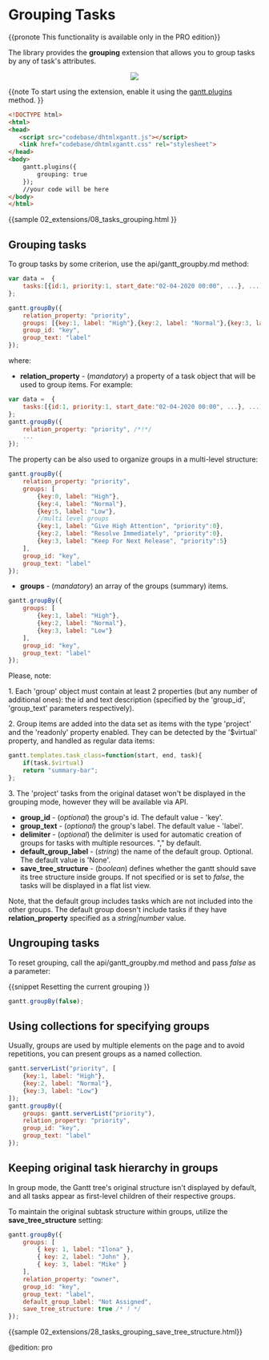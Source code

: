 Grouping Tasks
=========================

{{pronote This functionality is available only in the PRO edition}}

The library provides the **grouping** extension that allows you to group tasks by any of task's attributes.

<div style="text-align:center;"><img src="desktop/grouping_tasks.png"/></div>


{{note
To start using the extension, enable it using the [gantt.plugins](api/gantt_plugins.md) method.
}}


~~~html
<!DOCTYPE html>
<html>
<head>
   <script src="codebase/dhtmlxgantt.js"></script>   
   <link href="codebase/dhtmlxgantt.css" rel="stylesheet">   
</head>
<body>
    gantt.plugins({
        grouping: true
    });
    //your code will be here
</body>
</html>
~~~
{{sample
02_extensions/08_tasks_grouping.html
}}

Grouping tasks
-----------------------------------------------------

To group tasks by some criterion, use the api/gantt_groupby.md method: 

~~~js
var data =  {
	tasks:[{id:1, priority:1, start_date:"02-04-2020 00:00", ...}, ...] 
};

gantt.groupBy({
	relation_property: "priority",
	groups: [{key:1, label: "High"},{key:2, label: "Normal"},{key:3, label: "Low"}],
	group_id: "key",
	group_text: "label"
});
~~~

where: 

- **relation_property** - (*mandatory*) a property of a task object that will be used to group items. For example:

~~~js
var data =  {
	tasks:[{id:1, priority:1, start_date:"02-04-2020 00:00", ...}, ...] /*!*/
};
gantt.groupBy({
	relation_property: "priority", /*!*/
	...
});
~~~

The property can be also used to organize groups in a multi-level structure:

~~~js
gantt.groupBy({
	relation_property: "priority",
	groups: [
    	{key:0, label: "High"},
		{key:4, label: "Normal"},
		{key:5, label: "Low"},
		//multi level groups
		{key:1, label: "Give High Attention", "priority":0},
		{key:2, label: "Resolve Immediately", "priority":0},
		{key:3, label: "Keep For Next Release", "priority":5}
    ],
    group_id: "key",
	group_text: "label"
});
~~~  

- **groups** - (*mandatory*) an array of the groups (summary) items. 

~~~js
gantt.groupBy({
	groups: [
    	{key:1, label: "High"}, 
        {key:2, label: "Normal"},
        {key:3, label: "Low"}
    ],
	group_id: "key",
	group_text: "label"
});
~~~   

Please, note:

1\. Each 'group' object must contain at least 2 properties (but any number of additional ones): the id and text description (specified by the 'group_id', 'group_text' parameters respectively).

2\. Group items are added into the data set as items with the type 'project' and the 'readonly' property enabled. They can be detected by the '$virtual' property, and handled as regular data items:

~~~js
gantt.templates.task_class=function(start, end, task){
	if(task.$virtual)
	return "summary-bar";
};
~~~

3\. The 'project' tasks from the original dataset won't be displayed in the grouping mode, however they will be available via API.


- **group_id** - (*optional*) the group's id. The default value - 'key'. 
- **group_text** - (*optional*) the group's label. The default value - 'label'.  
- **delimiter** - (*optional*) the delimiter is used for automatic creation of groups for tasks with multiple resources. "," by default.
- **default_group_label** - (<i>string</i>) the name of the default group. Optional. The default value is 'None'.
- **save_tree_structure** - (<i>boolean</i>) defines whether the gantt should save its tree structure inside groups. If not specified or is set to *false*, the tasks will be displayed in a flat list view.

Note, that the default group includes tasks which are not included into the other groups. The default group doesn't include tasks if they have **relation_property** specified as a <i>string|number</i> value.<br> 

Ungrouping tasks
------------------------------

To reset grouping, call the api/gantt_groupby.md method and pass *false* as a parameter:

{{snippet
Resetting the current grouping
}}
~~~js
gantt.groupBy(false);
~~~

Using collections for specifying groups
------------------------------------------

Usually, groups are used by multiple elements on the page and to avoid repetitions, you can present groups as a named collection.

~~~js
gantt.serverList("priority", [
    {key:1, label: "High"},
    {key:2, label: "Normal"},
    {key:3, label: "Low"}
]);
gantt.groupBy({
    groups: gantt.serverList("priority"),
    relation_property: "priority",
    group_id: "key",
    group_text: "label"
});
~~~


Keeping original task hierarchy in groups
---------------------------------------

In group mode, the Gantt tree's original structure isn't displayed by default, and all tasks appear as first-level children of their respective groups.

To maintain the original subtask structure within groups, utilize the **save_tree_structure** setting:


~~~js
gantt.groupBy({
	groups: [
		{ key: 1, label: "Ilona" },
		{ key: 2, label: "John" },
		{ key: 3, label: "Mike" }
	],
	relation_property: "owner",
	group_id: "key",
	group_text: "label",
	default_group_label: "Not Assigned",
	save_tree_structure: true /* ! */
});
~~~

{{sample	02_extensions/28_tasks_grouping_save_tree_structure.html}}


@edition: pro




